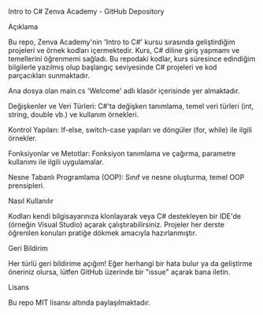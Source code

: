 Intro to C# Zenva Academy - GitHub Depository

Açıklama

Bu repo, Zenva Academy'nin 'Intro to C#' kursu sırasında geliştirdiğim projeleri ve örnek kodları içermektedir. Kurs, C# diline giriş yapmamı ve temellerini öğrenmemi sağladı. Bu repodaki kodlar, kurs süresince edindiğim bilgilerle yazılmış olup başlangıç seviyesinde C# projeleri ve kod parçacıkları sunmaktadır.

Ana dosya olan main.cs 'Welcome' adlı klasör içerisinde yer almaktadır.

Değişkenler ve Veri Türleri: C#'ta değişken tanımlama, temel veri türleri (int, string, double vb.) ve kullanım örnekleri.

Kontrol Yapıları: If-else, switch-case yapıları ve döngüler (for, while) ile ilgili örnekler.

Fonksiyonlar ve Metotlar: Fonksiyon tanımlama ve çağırma, parametre kullanımı ile ilgili uygulamalar.

Nesne Tabanlı Programlama (OOP): Sınıf ve nesne oluşturma, temel OOP prensipleri.

Nasıl Kullanılır

Kodları kendi bilgisayarınıza klonlayarak veya C# destekleyen bir IDE'de (örneğin Visual Studio) açarak çalıştırabilirsiniz. Projeler her derste öğrenilen konuları pratiğe dökmek amacıyla hazırlanmıştır.

Geri Bildirim

Her türlü geri bildirime açığım! Eğer herhangi bir hata bulur ya da geliştirme öneriniz olursa, lütfen GitHub üzerinde bir "issue" açarak bana iletin.

Lisans

Bu repo MIT lisansı altında paylaşılmaktadır.
